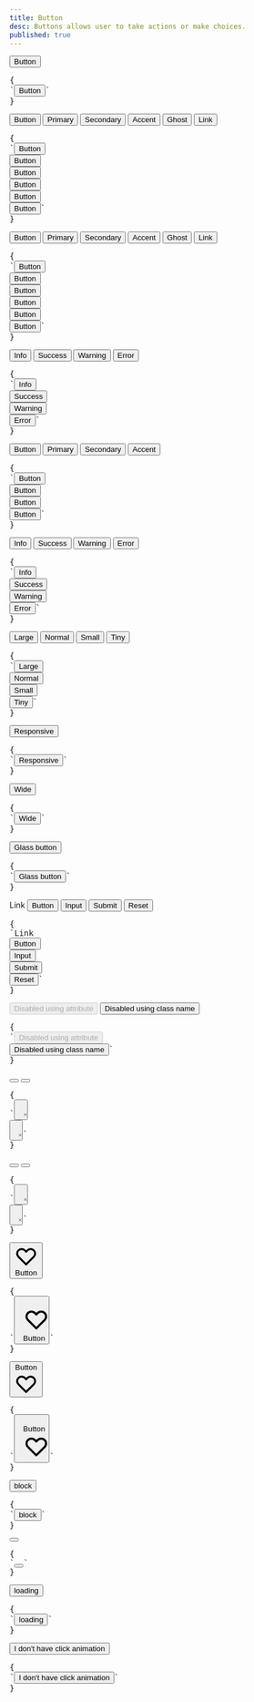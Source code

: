```yaml
---
title: Button
desc: Buttons allows user to take actions or make choices.
published: true
---
```


<script>
  import Component from "@components/Component.svelte"
  import ClassTable from "@components/ClassTable.svelte"
  import { prefix } from '$lib/stores';
  import { replace } from '$lib/actions';
</script>

<ClassTable
data="{[
  { type:'component', class: 'btn', desc: 'Button' },
  { type:'modifier', class: 'btn-primary', desc: 'Button with `primary` color' },
  { type:'modifier', class: 'btn-secondary', desc: 'Button with `secondary` color' },
  { type:'modifier', class: 'btn-accent', desc: 'Button with `accent` color' },
  { type:'modifier', class: 'btn-info', desc: 'Button with `info` color' },
  { type:'modifier', class: 'btn-success', desc: 'Button with `success` color' },
  { type:'modifier', class: 'btn-warning', desc: 'Button with `warning` color' },
  { type:'modifier', class: 'btn-error', desc: 'Button with `error` color' },
  { type:'modifier', class: 'btn-ghost', desc: 'Button with ghost style' },
  { type:'modifier', class: 'btn-link', desc: 'Button styled as a link' },
  { type:'modifier', class: 'btn-outline', desc: 'Transparent Button with colored border' },
  { type:'modifier', class: 'btn-active', desc: 'Force button to show active state' },
  { type:'modifier', class: 'btn-disabled', desc: 'Force button to show disabled state' },
  { type:'modifier', class: 'glass', desc: 'Button with a glass effect' },
  { type:'modifier', class: 'loading', desc: 'Shows loading spinner' },
  { type:'modifier', class: 'no-animation', desc: 'Disables click animation' },
  { type:'responsive', class: 'btn-lg', desc: 'Large button' },
  { type:'responsive', class: 'btn-md', desc: 'Medium button (default)' },
  { type:'responsive', class: 'btn-sm', desc: 'Small button' },
  { type:'responsive', class: 'btn-xs', desc: 'Extra small button' },
  { type:'responsive', class: 'btn-wide', desc: 'Wide button (more horizontal padding)' },
  { type:'responsive', class: 'btn-block', desc: 'Full width button' },
  { type:'responsive', class: 'btn-circle', desc: 'Circle button with a 1:1 ratio' },
  { type:'responsive', class: 'btn-square', desc: 'Square button with a 1:1 ratio' },
]}"
/>

<Component title="Button">
<button class="btn">Button</button>
<pre slot="html" use:replace={{ to: $prefix }}>{
`<button class="$$btn">Button</button>`
}</pre>
</Component>

<Component title="Buttons with brand colors">
<button class="btn">Button</button>
<button class="btn btn-primary">Primary</button>
<button class="btn btn-secondary">Secondary</button>
<button class="btn btn-accent">Accent</button>
<button class="btn btn-ghost">Ghost</button>
<button class="btn btn-link">Link</button>
<pre slot="html" use:replace={{ to: $prefix }}>{
`<button class="$$btn">Button</button>
<button class="$$btn $$btn-primary">Button</button>
<button class="$$btn $$btn-secondary">Button</button>
<button class="$$btn $$btn-accent">Button</button>
<button class="$$btn $$btn-ghost">Button</button>
<button class="$$btn $$btn-link">Button</button>`
}</pre>
</Component>

<Component title="Active buttons">
<button class="btn btn-active">Button</button>
<button class="btn btn-active btn-primary">Primary</button>
<button class="btn btn-active btn-secondary">Secondary</button>
<button class="btn btn-active btn-accent">Accent</button>
<button class="btn btn-active btn-ghost">Ghost</button>
<button class="btn btn-active btn-link">Link</button>
<pre slot="html" use:replace={{ to: $prefix }}>{
`<button class="$$btn $$btn-active">Button</button>
<button class="$$btn $$btn-active $$btn-primary">Button</button>
<button class="$$btn $$btn-active $$btn-secondary">Button</button>
<button class="$$btn $$btn-active $$btn-accent">Button</button>
<button class="$$btn $$btn-active $$btn-ghost">Button</button>
<button class="$$btn $$btn-active $$btn-link">Button</button>`
}</pre>
</Component>

<Component title="Buttons with state colors">
<button class="btn btn-info">Info</button>
<button class="btn btn-success">Success</button>
<button class="btn btn-warning">Warning</button>
<button class="btn btn-error">Error</button>
<pre slot="html" use:replace={{ to: $prefix }}>{
`<button class="$$btn $$btn-info">Info</button>
<button class="$$btn $$btn-success">Success</button>
<button class="$$btn $$btn-warning">Warning</button>
<button class="$$btn $$btn-error">Error</button>`
}</pre>
</Component>

<Component title="Outline buttons">
<button class="btn btn-outline">Button</button>
<button class="btn btn-outline btn-primary">Primary</button>
<button class="btn btn-outline btn-secondary">Secondary</button>
<button class="btn btn-outline btn-accent">Accent</button>
<pre slot="html" use:replace={{ to: $prefix }}>{
`<button class="$$btn $$btn-outline">Button</button>
<button class="$$btn $$btn-outline $$btn-primary">Button</button>
<button class="$$btn $$btn-outline $$btn-secondary">Button</button>
<button class="$$btn $$btn-outline $$btn-accent">Button</button>`
}</pre>
</Component>

<Component title="Outline buttons with state colors">
<button class="btn btn-outline btn-info">Info</button>
<button class="btn btn-outline btn-success">Success</button>
<button class="btn btn-outline btn-warning">Warning</button>
<button class="btn btn-outline btn-error">Error</button>
<pre slot="html" use:replace={{ to: $prefix }}>{
`<button class="$$btn $$btn-outline $$btn-info">Info</button>
<button class="$$btn $$btn-outline $$btn-success">Success</button>
<button class="$$btn $$btn-outline $$btn-warning">Warning</button>
<button class="$$btn $$btn-outline $$btn-error">Error</button>`
}</pre>
</Component>

<Component title="Button sizes">
<button class="btn btn-lg">Large</button>
<button class="btn">Normal</button>
<button class="btn btn-sm">Small</button>
<button class="btn btn-xs">Tiny</button>
<pre slot="html" use:replace={{ to: $prefix }}>{
`<button class="$$btn $$btn-lg">Large</button>
<button class="$$btn">Normal</button>
<button class="$$btn $$btn-sm">Small</button>
<button class="$$btn $$btn-xs">Tiny</button>`
}</pre>
</Component>

<Component title="Responsive button" desc="This button will have different sizes on different browser viewpoints">
<button class="btn btn-xs sm:btn-sm md:btn-md lg:btn-lg">Responsive</button>
<pre slot="html" use:replace={{ to: $prefix }}>{
`<button class="$$btn $$btn-xs sm:$$btn-sm md:$$btn-md lg:$$btn-lg">Responsive</button>`
}</pre>
</Component>

<Component title="Wide button">
<button class="btn btn-wide">Wide</button>
<pre slot="html" use:replace={{ to: $prefix }}>{
`<button class="$$btn $$btn-wide">Wide</button>`
}</pre>
</Component>

<Component title="Glass button" bg="https://api.lorem.space/image/house?w=1000&h=300">
<button class="btn glass">Glass button</button>
<pre slot="html" use:replace={{ to: $prefix }}>{
`<button class="$$btn $$glass">Glass button</button>`
}</pre>
</Component>

<Component title="Buttons with different HTML tags" desc="You can use `btn` class on <button>, <input>, <a>, etc...">
<a role="button" class="btn">Link</a>
<button type="submit" class="btn">Button</button>
<input type="button" value="Input" class="btn" />
<input type="submit" value="Submit" class="btn" />
<input type="reset" value="Reset" class="btn">
<pre slot="html" use:replace={{ to: $prefix }}>{
`<a role="button" class="$$btn">Link</a>
<button type="submit" class="$$btn">Button</button>
<input type="button" value="Input" class="$$btn" />
<input type="submit" value="Submit" class="$$btn" />
<input type="reset" value="Reset" class="$$btn" />`
}</pre>
</Component>

<Component title="Disabled buttons">
<button class="btn" disabled="disabled">Disabled using attribute</button>
<button class="btn btn-disabled" tabindex="-1" role="button" aria-disabled="true">Disabled using class name</button>
<pre slot="html" use:replace={{to: $prefix }}>{
`<button class="$$btn" disabled="disabled">Disabled using attribute</button>
<button class="$$btn $$btn-disabled" tabindex="-1" role="button" aria-disabled="true">Disabled using class name</button>`
}</pre>
</Component>

<Component title="Square button">
<button class="btn btn-square">
  <svg xmlns="http://www.w3.org/2000/svg" class="h-6 w-6" fill="none" viewBox="0 0 24 24" stroke="currentColor"><path stroke-linecap="round" stroke-linejoin="round" stroke-width="2" d="M6 18L18 6M6 6l12 12" /></svg>
</button>
<button class="btn btn-square btn-outline">
  <svg xmlns="http://www.w3.org/2000/svg" class="h-6 w-6" fill="none" viewBox="0 0 24 24" stroke="currentColor"><path stroke-linecap="round" stroke-linejoin="round" stroke-width="2" d="M6 18L18 6M6 6l12 12" /></svg>
</button>
<pre slot="html" use:replace={{ to: $prefix }}>{
`<button class="$$btn $$btn-square">
  <svg xmlns="http://www.w3.org/2000/svg" class="h-6 w-6" fill="none" viewBox="0 0 24 24" stroke="currentColor"><path stroke-linecap="round" stroke-linejoin="round" stroke-width="2" d="M6 18L18 6M6 6l12 12" /></svg>
</button>
<button class="$$btn $$btn-square $$btn-outline">
  <svg xmlns="http://www.w3.org/2000/svg" class="h-6 w-6" fill="none" viewBox="0 0 24 24" stroke="currentColor"><path stroke-linecap="round" stroke-linejoin="round" stroke-width="2" d="M6 18L18 6M6 6l12 12" /></svg>
</button>`
}</pre>
</Component>

<Component title="Circle button">
<button class="btn btn-circle">
  <svg xmlns="http://www.w3.org/2000/svg" class="h-6 w-6" fill="none" viewBox="0 0 24 24" stroke="currentColor"><path stroke-linecap="round" stroke-linejoin="round" stroke-width="2" d="M6 18L18 6M6 6l12 12" /></svg>
</button>
<button class="btn btn-circle btn-outline">
  <svg xmlns="http://www.w3.org/2000/svg" class="h-6 w-6" fill="none" viewBox="0 0 24 24" stroke="currentColor"><path stroke-linecap="round" stroke-linejoin="round" stroke-width="2" d="M6 18L18 6M6 6l12 12" /></svg>
</button>
<pre slot="html" use:replace={{ to: $prefix }}>{
`<button class="$$btn $$btn-circle">
  <svg xmlns="http://www.w3.org/2000/svg" class="h-6 w-6" fill="none" viewBox="0 0 24 24" stroke="currentColor"><path stroke-linecap="round" stroke-linejoin="round" stroke-width="2" d="M6 18L18 6M6 6l12 12" /></svg>
</button>
<button class="$$btn $$btn-circle $$btn-outline">
  <svg xmlns="http://www.w3.org/2000/svg" class="h-6 w-6" fill="none" viewBox="0 0 24 24" stroke="currentColor"><path stroke-linecap="round" stroke-linejoin="round" stroke-width="2" d="M6 18L18 6M6 6l12 12" /></svg>
</button>`
}</pre>
</Component>

<Component title="Icon at start">
<button class="btn gap-2">
  <svg xmlns="http://www.w3.org/2000/svg" class="h-6 w-6" fill="none" viewBox="0 0 24 24" stroke="currentColor"><path stroke-linecap="round" stroke-linejoin="round" stroke-width="2" d="M4.318 6.318a4.5 4.5 0 000 6.364L12 20.364l7.682-7.682a4.5 4.5 0 00-6.364-6.364L12 7.636l-1.318-1.318a4.5 4.5 0 00-6.364 0z" /></svg>
  Button
</button>
<pre slot="html" use:replace={{ to: $prefix }}>{
`<button class="$$btn gap-2">
  <svg xmlns="http://www.w3.org/2000/svg" class="h-6 w-6" fill="none" viewBox="0 0 24 24" stroke="currentColor"><path stroke-linecap="round" stroke-linejoin="round" stroke-width="2" d="M4.318 6.318a4.5 4.5 0 000 6.364L12 20.364l7.682-7.682a4.5 4.5 0 00-6.364-6.364L12 7.636l-1.318-1.318a4.5 4.5 0 00-6.364 0z" /></svg>
  Button
</button>`
}</pre>
</Component>

<Component title="Icon at end">
<button class="btn gap-2">
  Button
  <svg xmlns="http://www.w3.org/2000/svg" class="h-6 w-6" fill="none" viewBox="0 0 24 24" stroke="currentColor"><path stroke-linecap="round" stroke-linejoin="round" stroke-width="2" d="M4.318 6.318a4.5 4.5 0 000 6.364L12 20.364l7.682-7.682a4.5 4.5 0 00-6.364-6.364L12 7.636l-1.318-1.318a4.5 4.5 0 00-6.364 0z" /></svg>
</button>
<pre slot="html" use:replace={{ to: $prefix }}>{
`<button class="$$btn gap-2">
  Button
  <svg xmlns="http://www.w3.org/2000/svg" class="h-6 w-6" fill="none" viewBox="0 0 24 24" stroke="currentColor"><path stroke-linecap="round" stroke-linejoin="round" stroke-width="2" d="M4.318 6.318a4.5 4.5 0 000 6.364L12 20.364l7.682-7.682a4.5 4.5 0 00-6.364-6.364L12 7.636l-1.318-1.318a4.5 4.5 0 00-6.364 0z" /></svg>
</button>`
}</pre>
</Component>

<Component title="Button block">
<button class="btn btn-block">block</button>
<pre slot="html" use:replace={{ to: $prefix }}>{
`<button class="$$btn $$btn-block">block</button>`
}</pre>
</Component>

<Component title="Button with loading spinner">
<button class="btn btn-square loading"></button>
<pre slot="html" use:replace={{ to: $prefix }}>{
`<button class="$$btn $$btn-square $$loading"></button>`
}</pre>
</Component>

<Component title="Button with loading spinner and text">
<button class="btn loading">loading</button>
<pre slot="html" use:replace={{ to: $prefix }}>{
`<button class="$$btn $$loading">loading</button>`
}</pre>
</Component>

<Component title="Button without click animation">
<button class="btn no-animation">I don't have click animation</button>
<pre slot="html" use:replace={{ to: $prefix }}>{
`<button class="$$btn no-animation">I don't have click animation</button>`
}</pre>
</Component>
